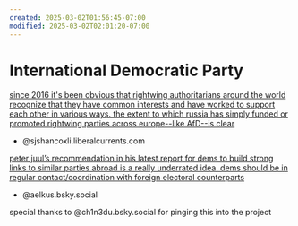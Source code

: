 ```yaml
---
created: 2025-03-02T01:56:45-07:00
modified: 2025-03-02T02:01:20-07:00
---
```


# International Democratic Party

[since 2016 it's been obvious that rightwing authoritarians around the world recognize that they have common interests and have worked to support each other in various ways. the extent to which russia has simply funded or promoted rightwing parties across europe--like AfD--is clear](https://bsky.app/profile/sjshancoxli.liberalcurrents.com/post/3ljdzcyq34k2d)

- @sjshancoxli.liberalcurrents.com

[peter juul’s recommendation in his latest report for dems to build strong links to similar parties abroad is a really underrated idea. dems should be in regular contact/coordination with foreign electoral counterparts](https://bsky.app/profile/aelkus.bsky.social/post/3ljern6osk22f)

- @aelkus.bsky.social‬

special thanks to @ch1n3du.bsky.social for pinging this into the project
